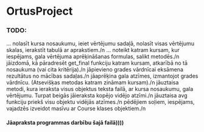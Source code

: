 # OrtusProject
### TODO:

... nolasīt kursa nosaukumu, ieiet vērtējumu sadaļā, nolasīt visas vērtējumu skalas, ierakstīt tabulā ar aprakstiem./n
... noteikt katram kursam, kur iespējams, gala vērtējuma aprēķināšanas formulas, salikt metodēs./n
jāizdomā, kā pāradresēt get_final funkciju katram kursam, atkarībā no tā nosaukuma (vai cita kritērija)./n
jāpievieno grades vārdnīcai eksāmena rezultātus no mācības sadaļas./n
jāaprēķina gala atzīmes, izmantojot grades vārdnīcu. (Atsevišķas metodas katram zināmam kursam)./n
jāuztaisa metodi, kura ieraksta visus objektus teksta failā, ar kursa nosaukumu, gala vērtējumu. Turpat beigās jāieraksta kopējo vidējo atzīmi./n
jāuztaisa avg funkciju priekš visu objektu vidējās atzīmes./n
pēdējiem soļiem, iespējams, vajadzēs izveidot masīvu ar Course klases objektiem./n

#### Jāapraksta programmas darbību šajā failā))))
